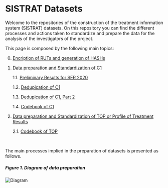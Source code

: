 # SISTRAT Datasets

Welcome to the repositories of the construction of the treatment information system (SISTRAT) datasets. On this repository you can find the different processes and actions taken to standardize and prepare the data for the analysis of the investigators of the project.

This page is composed by the following main topics:

0. [Encription of RUTs and generation of HASHs](Encript.html)

1. [Data preparation and Standardization of C1](Data_prep_C1) 

    1.1. [Preliminary Results for SER 2020](SER_Stata.html)
    
    1.2. [Dedupication of C1](Duplicates)
    
    1.3. [Dedupication of C1, Part 2](Duplicates2)
    
    1.4. [Codebook of C1](codebook)
  
2. [Data preparation and Standardization of TOP or Profile of Treatment Results](Data_prep_TOP)

    2.1. [Codebook of TOP](codebook_TOP)


<br>

The main processes implied in the preparation of datasets is presented as follows.

##### Figure 1. Diagram of data preparation
![Diagram](Figures/RUT_Administración.svg) 